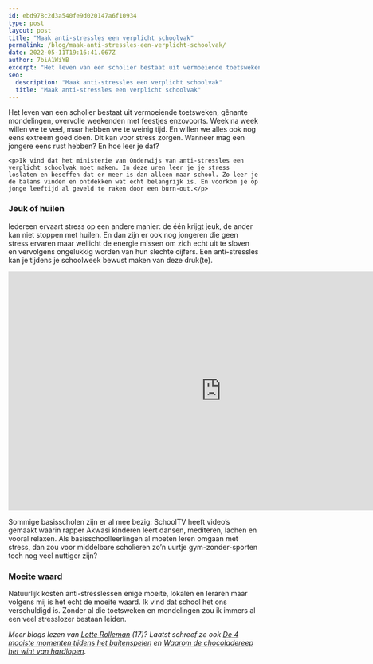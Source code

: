 ```yaml
---
id: ebd978c2d3a540fe9d020147a6f10934
type: post
layout: post
title: "Maak anti-stressles een verplicht schoolvak"
permalink: /blog/maak-anti-stressles-een-verplicht-schoolvak/
date: 2022-05-11T19:16:41.067Z
author: 7biA1WiYB
excerpt: "Het leven van een scholier bestaat uit vermoeiende toetsweken, gênante mondelingen, overvolle weekenden met feestjes enzovoorts. Week na week willen we te veel, maar hebben we te weinig tijd. En willen we alles ook nog eens extreem goed doen. Dit kan voor stress zorgen. Wanneer mag een jongere eens rust hebben? En hoe leer je dat?  "
seo:
  description: "Maak anti-stressles een verplicht schoolvak"
  title: "Maak anti-stressles een verplicht schoolvak"
---
```

Het leven van een scholier bestaat uit vermoeiende toetsweken, gênante mondelingen, overvolle weekenden met feestjes enzovoorts. Week na week willen we te veel, maar hebben we te weinig tijd. En willen we alles ook nog eens extreem goed doen. Dit kan voor stress zorgen. Wanneer mag een jongere eens rust hebben? En hoe leer je dat?  

    <p>Ik vind dat het ministerie van Onderwijs van anti-stressles een verplicht schoolvak moet maken. In deze uren leer je je stress loslaten en beseffen dat er meer is dan alleen maar school. Zo leer je de balans vinden en ontdekken wat echt belangrijk is. En voorkom je op jonge leeftijd al geveld te raken door een burn-out.</p>
<h3>Jeuk of huilen</h3>
<p>Iedereen ervaart stress op een andere manier: de één krijgt jeuk, de ander kan niet stoppen met huilen. En dan zijn er ook nog jongeren die geen stress ervaren maar wellicht de energie missen om zich echt uit te sloven en vervolgens ongelukkig worden van hun slechte cijfers. Een anti-stressles kan je tijdens je schoolweek bewust maken van deze druk(te).</p>
<p><iframe allowfullscreen="" frameborder="0" height="480" src="https://www.youtube.com/embed/xsGcK1UNfjc" width="854"></iframe></p>
<p>Sommige basisscholen zijn er al mee bezig: SchoolTV heeft video’s gemaakt waarin rapper Akwasi kinderen leert dansen, mediteren, lachen en vooral relaxen. Als basisschoolleerlingen al moeten leren omgaan met stress, dan zou voor middelbare scholieren zo’n uurtje gym-zonder-sporten toch nog veel nuttiger zijn?</p>
<h3>Moeite waard</h3>
<p>Natuurlijk kosten anti-stresslessen enige moeite, lokalen en leraren maar volgens mij is het echt de moeite waard. Ik vind dat school het ons verschuldigd is. Zonder al die toetsweken en mondelingen zou ik immers al een veel stresslozer bestaan leiden.</p>
<p><em>Meer blogs lezen van <a href="https://7dagen.netlify.app/users/lotte-rolleman">Lotte Rolleman</a> (17)? Laatst schreef ze ook <a href="https://7dagen.netlify.app/blog/de-4-mooiste-momenten-tijdens-het-buitenspelen">De 4 mooiste momenten tijdens het buitenspelen</a> en <a href="https://7dagen.netlify.app/blog/waarom-de-chocoladereep-het-wint-van-hardlopen">Waarom de chocoladereep het wint van hardlopen</a>.</em></p>  
